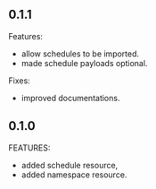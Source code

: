 ## 0.1.1

Features:

- allow schedules to be imported.
- made schedule payloads optional.

Fixes:

- improved documentations.


## 0.1.0

FEATURES:

- added schedule resource,
- added namespace resource.
